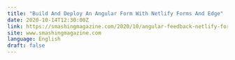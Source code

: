 ```yaml
---
title: "Build And Deploy An Angular Form With Netlify Forms And Edge"
date: 2020-10-14T12:30:00Z
link: https://smashingmagazine.com/2020/10/angular-feedback-netlify-forms-edge/?utm_medium=RSS&utm_source=news.12bit.vn
site: www.smashingmagazine.com
language: English
draft: false
---
```

